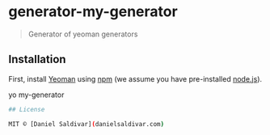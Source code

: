 # generator-my-generator 
> Generator of yeoman generators 

## Installation

First, install [Yeoman](http://yeoman.io) using [npm](https://www.npmjs.com/) (we assume you have pre-installed [node.js](https://nodejs.org/)).

yo my-generator
```bash
## License

MIT © [Daniel Saldivar](danielsaldivar.com)

